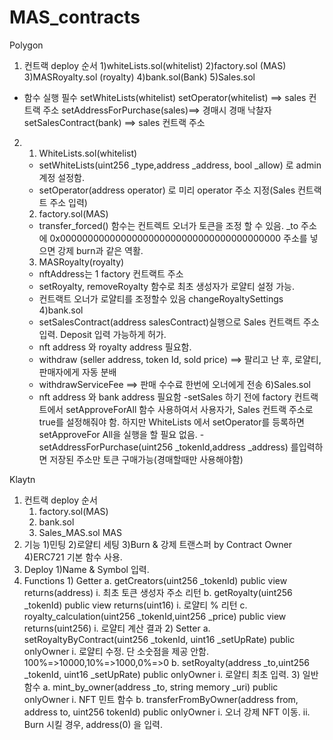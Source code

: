 # MAS_contracts
Polygon
1. 컨트랙 deploy 순서
  1)whiteLists.sol(whitelist)
  2)factory.sol (MAS)
  3)MASRoyalty.sol (royalty)
  4)bank.sol(Bank)
  5)Sales.sol
  * 함수 실행 필수
   setWhiteLists(whitelist)
   setOperator(whitelist) ==> sales 컨트랙 주소
   setAddressForPurchase(sales)==> 경매시 경매 낙찰자
   setSalesContract(bank) ==> sales 컨트랙 주소
2. 1) WhiteLists.sol(whitelist)
    - setWhiteLists(uint256 _type,address _address, bool _allow) 로 admin 계정 설정함.
    - setOperator(address operator) 로 미리 operator 주소 지정(Sales 컨트랙트 주소 입력)
   2) factory.sol(MAS)
    - transfer_forced() 함수는 컨트렉트 오너가 토큰을 조정 할 수 있음. _to 주소에 0x0000000000000000000000000000000000000000 주소를 넣으면 강제 burn과 같은 역활.
   3) MASRoyalty(royalty)
    - nftAddress는 1 factory 컨트랙트 주소
    - setRoyalty, removeRoyalty 함수로 최초 생성자가 로얄티 설정 가능.
    - 컨트랙트 오너가 로얄티를 조정할수 있음 changeRoyaltySettings
    4)bank.sol
    - setSalesContract(address salesContract)실행으로 Sales 컨트랙트 주소 입력. Deposit 입력 가능하게 허가.
    - nft address 와 royalty address 필요함.
    - withdraw (seller address, token Id, sold price) ==> 팔리고 난 후, 로얄티, 판매자에게 자동 분배
    - withdrawServiceFee ==> 판매 수수료 한번에 오너에게 전송
    6)Sales.sol
     - nft address 와 bank address 필요함
     -setSales 하기 전에 factory 컨트랙트에서 setApproveForAll 함수 사용하여서 사용자가, Sales 컨트랙 주소로 true를 설정해줘야 함. 하지만 WhiteLists 에서 setOperator를 등록하면      setApproveFor All을 실행을 할 필요 없음.
     -setAddressForPurchase(uint256 _tokenId,address _address) 를입력하면 저장된 주소만 토큰 구매가능(경매할때만 사용해야함)
 
Klaytn
1. 컨트랙 deploy 순서
   1) factory.sol(MAS)
   2) bank.sol
   3) Sales_MAS.sol
  MAS
  1. 기능
     1)민팅
     2)로얄티 세팅
     3)Burn & 강제 트랜스퍼 by Contract Owner
     4)ERC721 기본 함수 사용.
  2. Deploy
     1)Name & Symbol 입력.
  4.	Functions
    1)	Getter
      a.	getCreators(uint256 _tokenId) public view returns(address)
        i.	최초 토큰 생성자 주소 리턴
      b.	getRoyalty(uint256 _tokenId) public view returns(uint16)
        i.	로얄티 % 리턴
      c.	royalty_calculation(uint256 _tokenId,uint256 _price) public view returns(uint256)
        i.	로얄티 계산 결과
    2)	Setter
      a.	setRoyaltyByContract(uint256 _tokenId, uint16 _setUpRate) public onlyOwner
        i.	로얄티 수정. 단 소숫점을 제공 안함. 100%=>10000,10%=>1000,0%=>0
      b.	setRoyalty(address _to,uint256 _tokenId, uint16 _setUpRate) public onlyOwner
        i.	로얄티 최초 입력.
    3)	일반 함수
      a.	mint_by_owner(address _to, string memory _uri) public onlyOwner
        i.	NFT 민트 함수
      b.	transferFromByOwner(address from, address to, uint256 tokenId) public onlyOwner
        i.	오너 강제 NFT 이동.
        ii.	Burn 시킬 경우, address(0) 을 입력. 


